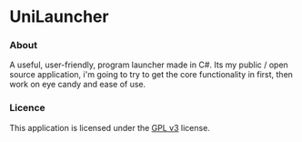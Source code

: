 # UniLauncher


### About

A useful, user-friendly, program launcher made in C#. Its my public / open source application, i'm going to try to get the core functionality in first, then work on eye candy and ease of use.

### Licence

This application is licensed under the [GPL v3](http://en.wikipedia.org/wiki/GNU_General_Public_License#Version_3) license.
